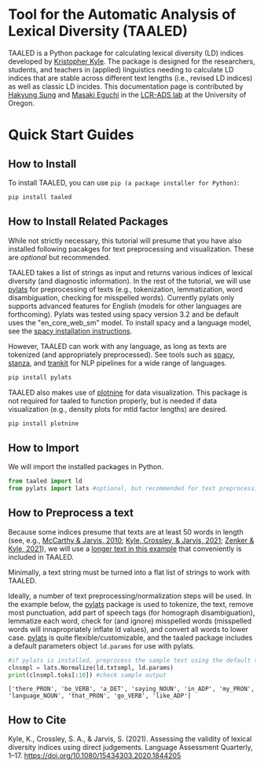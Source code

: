 
# Tool for the Automatic Analysis of Lexical Diversity (TAALED)

TAALED is a Python package for calculating lexical diversity (LD) indices developed by [Kristopher Kyle](https://kristopherkyle.github.io/professional-webpage/). The package is designed for the researchers, students, and teachers in (applied) linguistics needing to calculate LD indices that are stable across different text lengths (i.e., revised LD indices) as well as classic LD incides. This documentation page is contributed by [Hakyung Sung](https://hksung.github.io) and [Masaki Eguchi](https://masakieguchi.weebly.com) in the [LCR-ADS lab](https://lcr-ads-lab.github.io/LCR-ADS-Home/) at the University of Oregon.

# Quick Start Guides

## How to Install
To install TAALED, you can use `pip (a package installer for Python)`:

```bash
pip install taaled
```

## How to Install Related Packages

While not strictly necessary, this tutorial will presume that you have also installed following pacakges for text preprocessing and visualization. These are *optional* but recommended.

TAALED takes a list of strings as input and returns various indices of lexical diversity (and diagnostic information). In the rest of the tutorial, we will use [pylats](https://github.com/LCR-ADS-Lab/pylats) for preprocessing of texts (e.g., tokenization, lemmatization, word disambiguation, checking for misspelled words). Currently pylats only supports advanced features for English (models for other languages are forthcoming). Pylats was tested using spacy version 3.2 and be default uses the "en_core_web_sm" model. To install spacy and a language model, see the [spacy installation instructions](https://spacy.io/usage).

However, TAALED can work with any language, as long as texts are tokenized (and appropriately preprocessed). See tools such as [spacy](https://spacy.io/), [stanza](https://stanfordnlp.github.io/stanza/), and [trankit](https://github.com/nlp-uoregon/trankit) for NLP pipelines for a wide range of languages.

```bash
pip install pylats
```

TAALED also makes use of [plotnine](https://plotnine.readthedocs.io/en/stable/installation.html) for data visualization. This package is not required for taaled to function properly, but is needed if data visualization (e.g., density plots for mtld factor lengths) are desired.

```bash
pip install plotnine
```

## How to Import 

We will import the installed packages in Python.

```python
from taaled import ld
from pylats import lats #optional, but recommended for text preprocessing
```

## How to Preprocess a text
Because some indices presume that texts are at least 50 words in length (see, e.g., [McCarthy & Jarvis, 2010](https://link.springer.com/article/10.3758/BRM.42.2.381); [Kyle, Crossley, & Jarvis, 2021](https://doi.org/10.1080/15434303.2020.1844205); [Zenker & Kyle, 2021](https://doi.org/10.1016/j.asw.2020.100505)), we will use a [longer text in this example](https://catalog.ldc.upenn.edu/desc/addenda/LDC2014T06.orig.txt) that conveniently is included in TAALED.

Minimally, a text string must be turned into a flat list of strings to work with TAALED.

Ideally, a number of text preprocessing/normalization steps will be used. In the example below, the [pylats](https://github.com/LCR-ADS-Lab/pylats) package is used to tokenize, the text, remove most punctuation, add part of speech tags (for homograph disambiguation), lemmatize each word, check for (and ignore) misspelled words (misspelled words will innapropriately inflate ld values), and convert all words to lower case. [pylats](https://github.com/LCR-ADS-Lab/pylats) is quite flexible/customizable, and the taaled package includes a default parameters object `ld.params` for use with pylats.

```python
#if pylats is installed, preprocess the sample text using the default taaled parameters file
clnsmpl = lats.Normalize(ld.txtsmpl, ld.params)
print(clnsmpl.toks[:10]) #check sample output
```

```
['there_PRON', 'be_VERB', 'a_DET', 'saying_NOUN', 'in_ADP', 'my_PRON', 'language_NOUN', 'that_PRON', 'go_VERB', 'like_ADP']
```

## How to Cite
Kyle, K., Crossley, S. A., & Jarvis, S. (2021). Assessing the validity of lexical diversity indices using direct judgements. Language Assessment Quarterly, 1–17. https://doi.org/10.1080/15434303.2020.1844205
